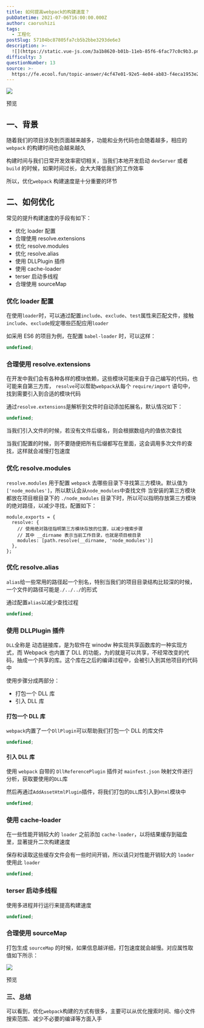 ```yaml
---
title: 如何提高webpack的构建速度？
pubDatetime: 2021-07-06T16:00:00.000Z
author: caorushizi
tags:
  - 工程化
postSlug: 57104bc87805fa7cb5b2bbe3293de6e3
description: >-
  ![](https://static.vue-js.com/3a1b8620-b01b-11eb-85f6-6fac77c0c9b3.png)预览一、背景----随着我们的项目涉及到页面越来越多，功能
difficulty: 3
questionNumber: 13
source: >-
  https://fe.ecool.fun/topic-answer/4cf47e01-92e5-4e04-ab83-f4eca1953e23?orderBy=updateTime&order=desc&tagId=28
---
```


![](https://static.vue-js.com/3a1b8620-b01b-11eb-85f6-6fac77c0c9b3.png)

预览

## 一、背景

随着我们的项目涉及到页面越来越多，功能和业务代码也会随着越多，相应的 `webpack` 的构建时间也会越来越久

构建时间与我们日常开发效率密切相关，当我们本地开发启动 `devServer` 或者 `build` 的时候，如果时间过长，会大大降低我们的工作效率

所以，优化`webpack` 构建速度是十分重要的环节

## 二、如何优化

常见的提升构建速度的手段有如下：

- 优化 loader 配置
- 合理使用 resolve.extensions
- 优化 resolve.modules
- 优化 resolve.alias
- 使用 DLLPlugin 插件
- 使用 cache-loader
- terser 启动多线程
- 合理使用 sourceMap

### 优化 loader 配置

在使用`loader`时，可以通过配置`include`、`exclude`、`test`属性来匹配文件，接触`include`、`exclude`规定哪些匹配应用`loader`

如采用 ES6 的项目为例，在配置 `babel-loader` 时，可以这样：

```typescript
undefined;
```

### 合理使用 resolve.extensions

在开发中我们会有各种各样的模块依赖，这些模块可能来自于自己编写的代码，也可能来自第三方库， `resolve`可以帮助`webpack`从每个 `require/import` 语句中，找到需要引入到合适的模块代码

通过`resolve.extensions`是解析到文件时自动添加拓展名，默认情况如下：

```typescript
undefined;
```

当我们引入文件的时候，若没有文件后缀名，则会根据数组内的值依次查找

当我们配置的时候，则不要随便把所有后缀都写在里面，这会调用多次文件的查找，这样就会减慢打包速度

### 优化 resolve.modules

`resolve.modules` 用于配置 `webpack` 去哪些目录下寻找第三方模块。默认值为`['node_modules']`，所以默认会从`node_modules`中查找文件 当安装的第三方模块都放在项目根目录下的 `./node_modules` 目录下时，所以可以指明存放第三方模块的绝对路径，以减少寻找，配置如下：

    module.exports = {
      resolve: {
        // 使用绝对路径指明第三方模块存放的位置，以减少搜索步骤
        // 其中 __dirname 表示当前工作目录，也就是项目根目录
        modules: [path.resolve(__dirname, 'node_modules')]
      },
    };

### 优化 resolve.alias

`alias`给一些常用的路径起一个别名，特别当我们的项目目录结构比较深的时候，一个文件的路径可能是`./../../`的形式

通过配置`alias`以减少查找过程

```typescript
undefined;
```

### 使用 DLLPlugin 插件

`DLL`全称是 动态链接库，是为软件在 winodw 种实现共享函数库的一种实现方式，而 Webpack 也内置了 DLL 的功能，为的就是可以共享，不经常改变的代码，抽成一个共享的库。这个库在之后的编译过程中，会被引入到其他项目的代码中

使用步骤分成两部分：

- 打包一个 DLL 库
- 引入 DLL 库

#### 打包一个 DLL 库

`webpack`内置了一个`DllPlugin`可以帮助我们打包一个 DLL 的库文件

```typescript
undefined;
```

#### 引入 DLL 库

使用 `webpack` 自带的 `DllReferencePlugin` 插件对 `mainfest.json` 映射文件进行分析，获取要使用的`DLL`库

然后再通过`AddAssetHtmlPlugin`插件，将我们打包的`DLL`库引入到`Html`模块中

```typescript
undefined;
```

### 使用 cache-loader

在一些性能开销较大的 `loader` 之前添加 `cache-loader`，以将结果缓存到磁盘里，显著提升二次构建速度

保存和读取这些缓存文件会有一些时间开销，所以请只对性能开销较大的 `loader` 使用此 `loader`

```typescript
undefined;
```

### terser 启动多线程

使用多进程并行运行来提高构建速度

```typescript
undefined;
```

### 合理使用 sourceMap

打包生成 `sourceMap` 的时候，如果信息越详细，打包速度就会越慢。对应属性取值如下所示：

![](https://static.vue-js.com/11647af0-b01d-11eb-85f6-6fac77c0c9b3.png)

预览

### 三、总结

可以看到，优化`webpack`构建的方式有很多，主要可以从优化搜索时间、缩小文件搜索范围、减少不必要的编译等方面入手
